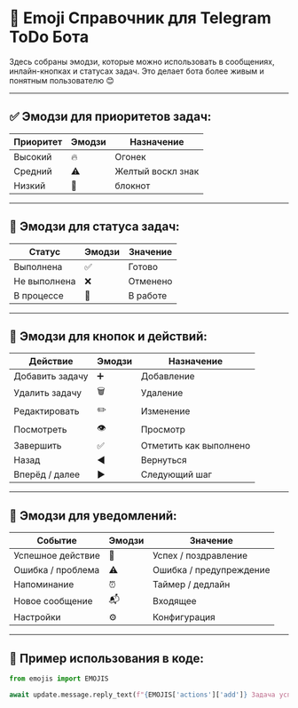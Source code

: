 # 📙 Emoji Справочник для Telegram ToDo Бота

Здесь собраны эмодзи, которые можно использовать в сообщениях, инлайн-кнопках и статусах задач. Это делает бота более живым и понятным пользователю 😊

---

## ✅ Эмодзи для приоритетов задач:

| Приоритет | Эмодзи | Назначение        |
|-----------|--------|-------------------|
| Высокий   | 🔥     | Огонек            |
| Средний   | ⚠️     | Желтый воскл знак |
| Низкий    | 📝     | блокнот           |

---

## 📌 Эмодзи для статуса задач:

| Статус        | Эмодзи | Значение        |
|---------------|--------|-----------------|
| Выполнена     | ✅     | Готово          |
| Не выполнена  | ❌     | Отменено        |
| В процессе    | 🔄     | В работе        |

---

## 🔘 Эмодзи для кнопок и действий:

| Действие        | Эмодзи | Назначение              |
|------------------|--------|--------------------------|
| Добавить задачу  | ➕     | Добавление              |
| Удалить задачу   | 🗑️     | Удаление                |
| Редактировать    | ✏️     | Изменение               |
| Посмотреть       | 👁️     | Просмотр                |
| Завершить        | ✅     | Отметить как выполнено  |
| Назад            | ◀️     | Вернуться               |
| Вперёд / далее   | ▶️     | Следующий шаг           |

---

## 🔔 Эмодзи для уведомлений:

| Событие                  | Эмодзи | Значение               |
|--------------------------|--------|-------------------------|
| Успешное действие        | 🎉     | Успех / поздравление   |
| Ошибка / проблема        | ⚠️     | Ошибка / предупреждение|
| Напоминание              | ⏰     | Таймер / дедлайн       |
| Новое сообщение          | 📬     | Входящее               |
| Настройки                | ⚙️     | Конфигурация           |

---

## 🧩 Пример использования в коде:

```python
from emojis import EMOJIS

await update.message.reply_text(f"{EMOJIS['actions']['add']} Задача успешно добавлена!")
